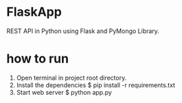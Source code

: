 # FlaskApp
REST API in Python using Flask and PyMongo Library.
# how to run
1. Open terminal in project root directory.
2. Install the dependencies
$ pip install -r requirements.txt
4. Start web server
$ python app.py
